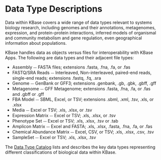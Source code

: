 # Data Type Descriptions

Data within KBase covers a wide range of data types relevant to systems biology research, including genomes and their annotations, metagenomes, expression, and protein-protein interactions, inferred models of organismal and community metabolism and gene regulation, even geographical information about populations.

KBase handles data as objects versus files for interoperability with KBase Apps. The following are data types and their adjacent file types:&#x20;

* Assembly ⏤ FASTA files; extensions .fasta, .fna, .fa, or .fas
* FASTQ/SRA Reads ⏤ Interleaved, Non-interleaved, paired-end reads, single-end reads; extensions .fastq, .fq, .sra
* Genome ⏤ GenBank or GFF3; extensions .genbank, .gb, .gbk, .gbff, .gff&#x20;
* Metagenome ⏤ GFF Metagenome; extensions .fasta, .fna, .fa, or .fas and .gbff or .gff
* FBA Model ⏤ SBML, Excel, or TSV; extensions .sbml, .xml, .tsv, .xls, or .xlsx
* Media ⏤ Excel or TSV; .xls, .xlsx, or .tsv
* Expression Matrix ⏤ Excel or TSV; .xls, .xlsx, or .tsv
* Phenotype Set ⏤  Excel or TSV; .xls, .xlsx, .tsv or .tab
* Amplicon Matrix ⏤ Excel and FASTA; .xls, .xlsx, .fasta, .fna, .fa, or .fas
* Chemical Abundance Matrix ⏤ Excel, CSV, or TSV; .xls, .xlsx, .csv, .tsv
* SampleSet ⏤ Excel or TSV; .xls, .xlsx, .tsv

The [Data Type Catalog](https://narrative.kbase.us/#catalog/datatypes) lists and describes the key data types representing different classifications of biological data within KBase.
